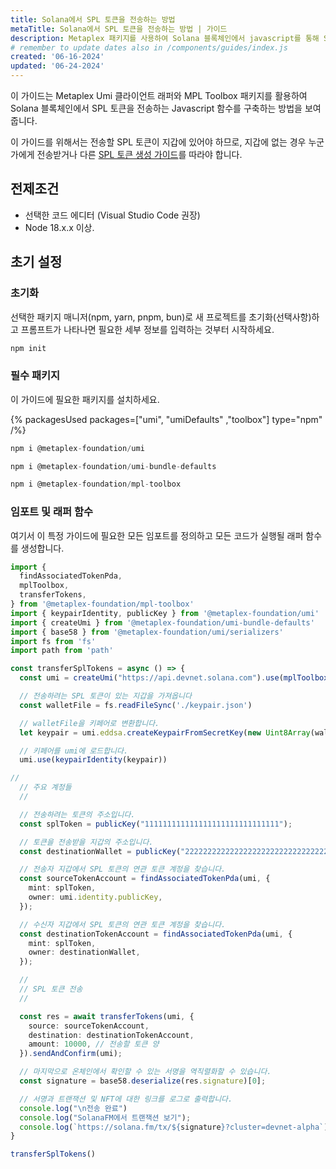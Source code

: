 ```yaml
---
title: Solana에서 SPL 토큰을 전송하는 방법
metaTitle: Solana에서 SPL 토큰을 전송하는 방법 | 가이드
description: Metaplex 패키지를 사용하여 Solana 블록체인에서 javascript를 통해 SPL 토큰을 전송하는 방법을 알아보세요.
# remember to update dates also in /components/guides/index.js
created: '06-16-2024'
updated: '06-24-2024'
---
```


이 가이드는 Metaplex Umi 클라이언트 래퍼와 MPL Toolbox 패키지를 활용하여 Solana 블록체인에서 SPL 토큰을 전송하는 Javascript 함수를 구축하는 방법을 보여줍니다.

이 가이드를 위해서는 전송할 SPL 토큰이 지갑에 있어야 하므로, 지갑에 없는 경우 누군가에게 전송받거나 다른 [SPL 토큰 생성 가이드](/guides/javascript/how-to-create-an-spl-token-on-solana)를 따라야 합니다.

## 전제조건

- 선택한 코드 에디터 (Visual Studio Code 권장)
- Node 18.x.x 이상.

## 초기 설정

### 초기화

선택한 패키지 매니저(npm, yarn, pnpm, bun)로 새 프로젝트를 초기화(선택사항)하고 프롬프트가 나타나면 필요한 세부 정보를 입력하는 것부터 시작하세요.

```js
npm init
```

### 필수 패키지

이 가이드에 필요한 패키지를 설치하세요.

{% packagesUsed packages=["umi", "umiDefaults" ,"toolbox"] type="npm" /%}

```js
npm i @metaplex-foundation/umi
```

```js
npm i @metaplex-foundation/umi-bundle-defaults
```

```js
npm i @metaplex-foundation/mpl-toolbox
```

### 임포트 및 래퍼 함수

여기서 이 특정 가이드에 필요한 모든 임포트를 정의하고 모든 코드가 실행될 래퍼 함수를 생성합니다.

```ts
import {
  findAssociatedTokenPda,
  mplToolbox,
  transferTokens,
} from '@metaplex-foundation/mpl-toolbox'
import { keypairIdentity, publicKey } from '@metaplex-foundation/umi'
import { createUmi } from '@metaplex-foundation/umi-bundle-defaults'
import { base58 } from '@metaplex-foundation/umi/serializers'
import fs from 'fs'
import path from 'path'

const transferSplTokens = async () => {
  const umi = createUmi("https://api.devnet.solana.com").use(mplToolbox())

  // 전송하려는 SPL 토큰이 있는 지갑을 가져옵니다
  const walletFile = fs.readFileSync('./keypair.json')

  // walletFile을 키페어로 변환합니다.
  let keypair = umi.eddsa.createKeypairFromSecretKey(new Uint8Array(walletFile))

  // 키페어를 umi에 로드합니다.
  umi.use(keypairIdentity(keypair))

//
  // 주요 계정들
  //

  // 전송하려는 토큰의 주소입니다.
  const splToken = publicKey("111111111111111111111111111111");

  // 토큰을 전송받을 지갑의 주소입니다.
  const destinationWallet = publicKey("22222222222222222222222222222222");

  // 전송자 지갑에서 SPL 토큰의 연관 토큰 계정을 찾습니다.
  const sourceTokenAccount = findAssociatedTokenPda(umi, {
    mint: splToken,
    owner: umi.identity.publicKey,
  });

  // 수신자 지갑에서 SPL 토큰의 연관 토큰 계정을 찾습니다.
  const destinationTokenAccount = findAssociatedTokenPda(umi, {
    mint: splToken,
    owner: destinationWallet,
  });

  //
  // SPL 토큰 전송
  //

  const res = await transferTokens(umi, {
    source: sourceTokenAccount,
    destination: destinationTokenAccount,
    amount: 10000, // 전송할 토큰 양
  }).sendAndConfirm(umi);

  // 마지막으로 온체인에서 확인할 수 있는 서명을 역직렬화할 수 있습니다.
  const signature = base58.deserialize(res.signature)[0];

  // 서명과 트랜잭션 및 NFT에 대한 링크를 로그로 출력합니다.
  console.log("\n전송 완료")
  console.log("SolanaFM에서 트랜잭션 보기");
  console.log(`https://solana.fm/tx/${signature}?cluster=devnet-alpha`);
}

transferSplTokens()
```